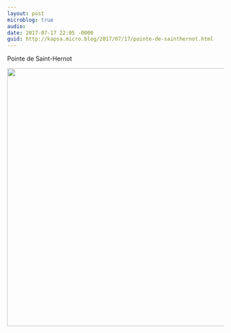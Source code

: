 ```yaml
---
layout: post
microblog: true
audio: 
date: 2017-07-17 22:05 -0000
guid: http://kapsa.micro.blog/2017/07/17/pointe-de-sainthernot.html
---
```

Pointe de Saint-Hernot

<img src="http://jeankapsa.com/uploads/2017/e5c12b8cca.jpg" width="600" height="600" style="height: auto" />
